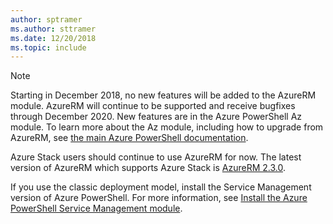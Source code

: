 ```yaml
---
author: sptramer
ms.author: sttramer
ms.date: 12/20/2018
ms.topic: include
---
```


> [!NOTE]
> 
> Starting in December 2018, no new features will be added to the AzureRM module. AzureRM will continue to be supported and
> receive bugfixes through December 2020. New features are in the Azure PowerShell Az module. To learn more about the Az module,
> including how to upgrade from AzureRM, see [the main Azure PowerShell documentation](/powershell/azure).
>
> Azure Stack users should continue to use AzureRM for now. The latest version of AzureRM which supports Azure Stack is
> [AzureRM 2.3.0](/powershell/azure/azurerm?view=azurermps-2.3.0).
>
> If you use the classic deployment model, install the Service Management version of Azure PowerShell.
> For more information, see [Install the Azure PowerShell Service Management module](/powershell/azure/servicemanagement/install-azure-ps).
